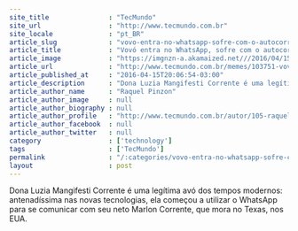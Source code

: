```yaml
---
site_title               : "TecMundo"
site_url                 : "http://www.tecmundo.com.br"
site_locale              : "pt_BR"
article_slug             : "vovo-entra-no-whatsapp-sofre-com-o-autocorretor-e-viraliza-na-internet"
article_title            : "Vovó entra no WhatsApp, sofre com o autocorretor e viraliza na internet"
article_image            : "https://imgnzn-a.akamaized.net///2016/04/15/15195420088701-t1200x480.jpg"
article_url              : "http://www.tecmundo.com.br/memes/103751-vovo-entra-whatsapp-sofre-autocorretor-viraliza-internet.htm"
article_published_at     : "2016-04-15T20:06:54-03:00"
article_description      : "Dona Luzia Mangifesti Corrente é uma legítima avó dos tempos modernos: antenadíssima nas novas tecnologias, ela começou a utilizar o WhatsApp para se comunicar com seu neto Marlon Corrente, que mora no Texas, nos EUA."
article_author_name      : "Raquel Pinzon"
article_author_image     : null
article_author_biography : null
article_author_profile   : "http://www.tecmundo.com.br/autor/105-raquel-pinzon/"
article_author_facebook  : null
article_author_twitter   : null
category                 : ['technology']
tags                     : ['TecMundo']
permalink                : "/:categories/vovo-entra-no-whatsapp-sofre-com-o-autocorretor-e-viraliza-na-internet/"
layout                   : post
---
```


Dona Luzia Mangifesti Corrente é uma legítima avó dos tempos modernos: antenadíssima nas novas tecnologias, ela começou a utilizar o WhatsApp para se comunicar com seu neto Marlon Corrente, que mora no Texas, nos EUA.
